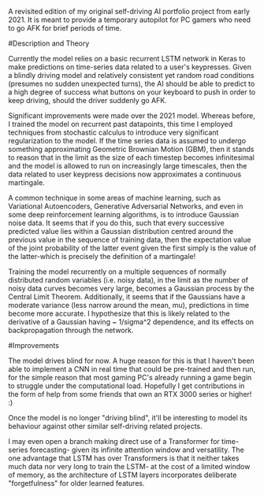 A revisited edition of my original self-driving AI portfolio project from early 2021. It is meant to provide a temporary autopilot for PC gamers who need to go AFK for brief periods of time.

#Description and Theory

Currently the model relies on a basic recurrent LSTM network in Keras to make predictions on time-series data related to a user's keypresses. Given a blindly driving model and relatively consistent yet random road conditions (presumes no sudden unexpected turns), the AI should be able to predict to a high degree of success what buttons on your keyboard to push in order to keep driving, should the driver suddenly go AFK.

Significant improvements were made over the 2021 model. Whereas before, I trained the model on recurrent past datapoints, this time I employed techniques from stochastic calculus to introduce very significant regularization to the model. If the time series data is assumed to undergo something approximating Geometric Brownian Motion (GBM), then it stands to reason that in the limit as the size of each timestep becomes infinitesimal and the model is allowed to run on increasingly large timescales, then the data related to user keypress decisions now approximates a continuous martingale.

A common technique in some areas of machine learning, such as Variational Autoencoders, Generative Adversarial Networks, and even in some deep reinforcement learning algorithms, is to introduce Gaussian noise data. It seems that if you do this, such that every successive predicted value lies within a Gaussian distribution centred around the previous value in the sequence of training data, then the expectation value of the joint probability of the latter event given the first simply is the value of the latter-which is precisely the definition of a martingale!

Training the model recurrently on a multiple sequences of normally distributed random variables (i.e. noisy data), in the limit as the number of noisy data curves becomes very large, becomes a Gaussian process by the Central Limit Theorem. Additionally, it seems that if the Gaussians have a moderate variance (less narrow around the mean, mu), predictions in time become more accurate. I hypothesize that this is likely related to the derivative of a Gaussian having ~ 1/sigma^2 dependence, and its effects on backpropagation through the network.

#Improvements

The model drives blind for now. A huge reason for this is that I haven't been able to implement a CNN in real time that could be pre-trained and then run, for the simple reason that most gaming PC's already running a game begin to struggle under the computational load. Hopefully I get contributions in the form of help from some friends that own an RTX 3000 series or higher! :)

Once the model is no longer "driving blind", it'll be interesting to model its behaviour against other similar self-driving related projects.

I may even open a branch making direct use of a Transformer for time-series forecasting- given its infinite attention window and versatility. The one advantage that LSTM has over Transformers is that it neither takes much data nor very long to train the LSTM- at the cost of a limited window of memory, as the architecture of LSTM layers incorporates deliberate "forgetfulness" for older learned features.
